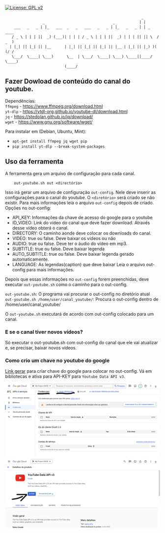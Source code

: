 
[![License: GPL v2](https://img.shields.io/badge/License-GPL%20v2-blue.svg)](https://www.gnu.org/licenses/old-licenses/gpl-2.0.en.html)


```
                                                              _            
                 _                               _           | |           
    ___   _   _ | |_   ___  _   _   ___   _   _ | |_   _   _ | | _    ____ 
   / _ \ | | | ||  _) (___)| | | | / _ \ | | | ||  _) | | | || || \  / _  )
  | |_| || |_| || |__      | |_| || |_| || |_| || |__ | |_| || |_) )( (/ / 
   \___/  \____| \___)      \__  | \___/  \____| \___) \____||____/  \____)
                           (____/                                          

```

## Fazer Dowload de conteúdo do canal do youtube.

Dependências: <br />
`ffmpeg` - https://www.ffmpeg.org/download.html <br />
`yt-dlp` - https://ytdl-org.github.io/youtube-dl/download.html <br />
`jq` - https://stedolan.github.io/jq/download/ <br />
`wget` - https://www.gnu.org/software/wget/ <br />

Para instalar em (Debian, Ubuntu, Mint):
- `apt-get install ffmpeg jq wget pip`
- `pip install yt-dlp --break-system-packages`


## Uso da ferramenta
A ferramenta gera um arquivo de configuração para cada canal. 

```
    out-youtube.sh out <directório>
```
Isso irá gerar um arquivo de configuração `out-config`. Nele deve inserir as configurações para o canal do youtube. O `<diretório>` será criado se não existir. Para mais informações leia o arquivo `out-config` depois de criado.
Opções no out-config:
- API_KEY: Informações da chave de acesso do google para o youtube
- ID_VIDEO: Link do vídeo do canal que deve fazer download. Através desse vídeo obterá o canal.
- DIRECTORY: O caminho aonde deve colocar os downloads do canal.
- VIDEO: true ou false. Deve baixar os vídeos ou não
- AUDIO: true ou false. Deve ter o áudio do vídeo em mp3.
- SUBTITLE: true ou false. Deve baixar legenda
- AUTO_SUBTITLE: true ou false. Deve baixar legenda gerado automaticamente.
- LANGUAGE: As legendas(caption) que deve baixar 
Leia o arquivo out-config para mais informações.

Depois que essas informações no `out-config` forem preenchidas, deve executar `out-youtube.sh` como o caminho para o out-config.

`out-youtube.sh`: O programa vai procurar o out-config no diretório atual
`out-youtube.sh /home/user/canal_youtube/`: Procura o out-config dentro de /home/user/canal_youtube/

O `out-youtube.sh` executará de acordo com out-config colocado para um canal.

### E se o canal tiver novos vídeos?
Só executar o out-youtube.sh com out-config do canal que ele vai atualizar e, se precisar, baixar novos vídeos.

### Como crio um chave no youtube do google
[Link gerar](https://console.cloud.google.com/apis/credentials) para criar chave do google para colocar no out-config. Vá em bibliotecas e ativa para API-KEY para `Youtube Data API v3`. 

![Criar credenciais youtube](img/credenciais.png)
![Ativar a credencial para youtube](img/youtube.png)


